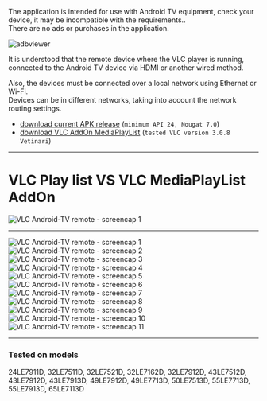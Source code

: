 
The application is intended for use with Android TV equipment, check your device, it may be incompatible with the requirements..  
There are no ads or purchases in the application.  

![adbviewer](img/banner600x600b.png)

It is understood that the remote device where the VLC player is running, connected to the Android TV device via HDMI or another wired method.  

Also, the devices must be connected over a local network using Ethernet or Wi-Fi.  
Devices can be in different networks, taking into account the network routing settings.  

- [download current APK release](https://github.com/CloneTV/VLC-TV-Remote/releases/download/1.0/avlctv-remote-release.apk) (`minimum API 24, Nougat 7.0`)
- [download VLC AddOn MediaPlayList](https://github.com/CloneTV/VLC-TV-Remote/releases/download/1.0/VLCAddOnMediaPlayList.exe) (`tested VLC version 3.0.8 Vetinari`)

---

# VLC Play list VS VLC MediaPlayList AddOn

![VLC Android-TV remote - screencap 1](img/playlistVSplaylist.png)

---

![VLC Android-TV remote - screencap 1](img/avlctv-remote-5700680.png)
![VLC Android-TV remote - screencap 2](img/avlctv-remote-5700706.png)
![VLC Android-TV remote - screencap 3](img/avlctv-remote-5700736.png)
![VLC Android-TV remote - screencap 4](img/avlctv-remote-5700745.png)
![VLC Android-TV remote - screencap 5](img/avlctv-remote-5700785.png)
![VLC Android-TV remote - screencap 6](img/avlctv-remote-5700808.png)
![VLC Android-TV remote - screencap 7](img/avlctv-remote-5700821.png)
![VLC Android-TV remote - screencap 8](img/avlctv-remote-5700834.png)
![VLC Android-TV remote - screencap 9](img/avlctv-remote-5700842.png)
![VLC Android-TV remote - screencap 10](img/avlctv-remote-5700896.png)
![VLC Android-TV remote - screencap 11](img/avlctv-remote-1586560182.png)

---

### Tested on models

24LE7911D, 32LE7511D, 32LE7521D, 32LE7162D, 32LE7912D, 43LE7512D, 43LE7912D, 43LE7913D, 49LE7912D, 49LE7713D, 50LE7513D, 55LE7713D, 55LE7913D, 65LE7113D  
